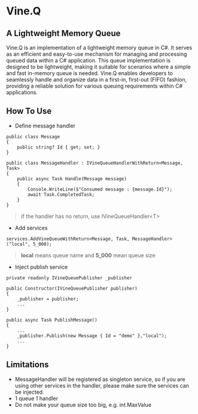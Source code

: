# Vine.Q
## A Lightweight Memory Queue
Vine.Q is an implementation of a lightweight memory queue in C#. It serves as an efficient and easy-to-use mechanism for managing and processing queued data within a C# application. This queue implementation is designed to be lightweight, making it suitable for scenarios where a simple and fast in-memory queue is needed. Vine.Q enables developers to seamlessly handle and organize data in a first-in, first-out (FIFO) fashion, providing a reliable solution for various queuing requirements within C# applications.

## How To Use
* Define message handler
```
public class Message
{
    public string? Id { get; set; }
}

public class MessageHandler : IVineQueueHandlerWithReturn<Message, Task>
{
    public async Task Handle(Message message)
    {
        Console.WriteLine($"Consumed message : {message.Id}");
        await Task.CompletedTask;
    }
}
```
> if the handler has no return, use IVineQueueHandler\<T\>

* Add services
```
services.AddVineQueueWithReturn<Message, Task, MessageHandler>("local", 5_000);
```
> **local** means queue name and **5_000** mean queue size

* Inject publish service
```
private readonly IVineQueuePublisher _publisher

public Constructor(IVineQueuePublisher publisher)
{
    _publisher = publisher;
    ...
}

public async Task PublishMessage()
{
    ...
    _publisher.Publish(new Message { Id = "demo" },"local");
    ...
}
```
## Limitations
* MessageHandler will be registered as singleton service, so if you are using other services in the handler, please make sure the services can be injected.
* 1 queue 1 handler
* Do not make your queue size too big, e.g. int.MaxValue
